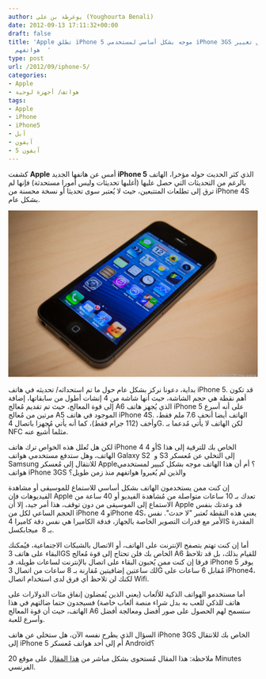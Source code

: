 ```yaml
---
author: يوغرطة بن علي (Youghourta Benali)
date: 2012-09-13 17:11:32+00:00
draft: false
title: 'Apple تطلق iPhone 5 موجه بشكل أساسي لمستخدمي iPhone 3GS الراغبين في تغيير
  هواتفهم  '
type: post
url: /2012/09/iphone-5/
categories:
- Apple
- هواتف/ أجهزة لوحية
tags:
- Apple
- iPhone
- iPhone5
- آبل
- آيفون
- آيفون 5
---
```


كشفت **Apple** أمس عن هاتفها الجديد **iPhone 5** الذي كثر الحديث حوله مؤخرا، الهاتف بالرغم من التحديثات التي حصل عليها (أغلبها تحديثات وليس أمورا مستحدثة) فإنها لم ترق إلى تطلعات المتتبعين، حيث لا يُعتبر سوى تحديثا أو نسخة محسنة من iPhone 4S بشكل عام.




[![](iphone-5.jpg)
](iphone-5.jpg)




بداية، دعونا نركز بشكل عام حول ما تم استحداثه/ تحديثه في هاتف iPhone 5. قد تكون أهم نقطة هي حجم الشاشة، حيث أنها شاشة من 4 إنشات أطول من سابقاتها، إضافة إلى قوة المعالج، حيث تم تقديم مُعالج A6 الذي يُجهز هاتف iPhone 5 على أنه أسرع مرتين من مُعالج A5 الموجود في هاتف iPhone 4S. الهاتف أيضا أنحف 7.6 ملم فقط، وأخف (112 جرام فقط)، كما أنه يأتي مُجهزا باتصال 4G. لكن الهاتف لا يأتي مُدعما بـ NFC مثلما أُشيع عنه.




لكن هل تُعلل هذه الخواص ترك هاتف iPhone 4 أو 4S الخاص بك للترقية إلى هذا الهاتف، وهل ستدفع مستخدمي هواتف Galaxy S2  و S3 إلى التخلي عن مُعسكر Samsung للانتقال إلى مُعسكر Apple؟ أم أن هذا الهاتف موجه بشكل كبيير لمستخدمي هواتف iPhone 3GS والذين لم يُغيروا هواتفهم منذ زمن طويل؟




إن كنت ممن يستخدمون الهاتف بشكل أساسي للاستماع للموسيقى أو مشاهدة الفيديوهات فإن Apple تعدك بـ 10 ساعات متواصلة من مُشاهدة الفيديو أو 40 ساعة من الاستماع إلى الموسيقى من دون توقف، هذا أمر جيد، إلا أن Apple قد وعدتك بنفس الحجم الساعي لكل من iPhone 4 وiPhone 4S، يعني هذه النقطة تُعتبر "لا حدث". نفس الأمر مع قدرات التصوير الخاصة بالجهاز، فدقة الكاميرا هي نفس دقة كاميرا 4S المقدرة بـ 8  ميجابكسل.




أما إن كنت تهتم بتصفح الإنترنت على الهاتف، أو الاتصال بالشبكات الاجتماعية، فيُمكنك البقاء على هاتف 3GS الخاص بك فلن تحتاج إلى قوة مُعالج A6 للقيام بذلك، بل قد تلاحظ فرقا إن كنت ممن يُحبون البقاء على اتصال بالإنترنت لساعات طويلة، فـ iPhone 5 يوفر لك ساعتين إضافيتين مُقارنة بـ 8 ساعات من اتصال 3G مُقابل 6 ساعات على iPhone4، لكنك لن تلاحظ أي فرق لدى استخدام اتصال Wifi.




أما مستخدمو الهواتف الذكية للألعاب (يعني الذين يُفضلون إنفاق مئات الدولارات على هاتف للذكي للعب به بدل شراء منصة ألعاب خاصة) فسيجدون حتما ضالتهم في هذا الهاتف، حيث أن قوة المعالج A6 ستسمح لهم الحصول على صور أفضل ومعالجة أفضل وأسرع للعبة.




السؤال الذي يطرح نفسه الآن، هل ستخلى عن هاتف iPhone 3GS الخاص بك للانتقال إلى iPhone 5 أم إلى أحد هواتف مُعسكر Android؟




ملاحظة: هذا المقال مُستحوى بشكل مباشر من [هذا المقال](http://www.20minutes.fr/high-tech/apple/1002952-iphone-5-est-ce-ca-vaut-coup-craquer) على موقع 20 Minutes الفرنسي.
